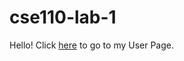 # cse110-lab-1
Hello! Click [here](https://rseidl25.github.io/cse110-lab-1/) to go to my User Page.
